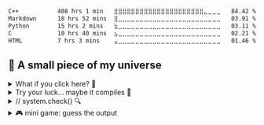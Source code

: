 <!--START_SECTION:waka-->

```txt
C++           408 hrs 1 min   ⣿⣿⣿⣿⣿⣿⣿⣿⣿⣿⣿⣿⣿⣿⣿⣿⣿⣿⣿⣿⣿⣄⣀⣀⣀   84.42 %
Markdown      18 hrs 52 mins  ⣿⣀⣀⣀⣀⣀⣀⣀⣀⣀⣀⣀⣀⣀⣀⣀⣀⣀⣀⣀⣀⣀⣀⣀⣀   03.91 %
Python        15 hrs 2 mins   ⣷⣀⣀⣀⣀⣀⣀⣀⣀⣀⣀⣀⣀⣀⣀⣀⣀⣀⣀⣀⣀⣀⣀⣀⣀   03.11 %
C             10 hrs 40 mins  ⣦⣀⣀⣀⣀⣀⣀⣀⣀⣀⣀⣀⣀⣀⣀⣀⣀⣀⣀⣀⣀⣀⣀⣀⣀   02.21 %
HTML          7 hrs 3 mins    ⣤⣀⣀⣀⣀⣀⣀⣀⣀⣀⣀⣀⣀⣀⣀⣀⣀⣀⣀⣀⣀⣀⣀⣀⣀   01.46 %
```

<!--END_SECTION:waka-->
## 🌌 A small piece of my universe

<details>
  <summary>What if you click here? 🤔</summary>
  
```cpp
#include <bits/stdc++.h>
#include <thread>
using namespace std;
using namespace std::chrono_literals;

int main() {
    string msg = "Hello from Yusuf's GitHub! 🚀";
    for (char c : msg) {
        this_thread::sleep_for(50ms);
        cout << c << flush;
    }
    cout << "\nKeep exploring 👀" << endl;
    return 0;
}
```

</details>

<details>
  <summary>Try your luck... maybe it compiles 🤔</summary>
  
```bash
#!/bin/bash
# harmless demo: typewriter effect (paste-only visual)
msg="hello from yusuf's dotfiles — keep exploring ✨"
for ((i=0;i<${#msg};i++)); do
  printf "%s" "${msg:i:1}"
  sleep 0.03
done
printf "\n🚀 animation complete! thanks for being curious\n"
```

</details>

<details>
  <summary>// system.check() 🔍</summary>
  
```bash
$ ./yusuf-diagnostics.sh
[■□□□□] initializing creativity.exe...
[■■□□□] loading quantum thoughts...
[■■■□□] compiling dreams into code...  
[■■■■□] optimizing curiosity levels...
[■■■■■] ready! all systems nominal ✅

> status: caffeinated and coding 
> uptime: ∞ days of learning
> next.goal: master AI & quantum computing
```

</details>

<details>
  <summary>🎮 mini game: guess the output</summary>
  
```cpp
#include <iostream>
using namespace std;

int main() {
    int yusuf = 2024;
    int ai_future = yusuf + 1;
    
    cout << "In " << ai_future << ", ";
    cout << "AI will be " << (ai_future - yusuf) * 100 << "% more awesome!" << endl;
    
    // what does this print? 🤔
    return 0;
}
```
*Hint: It's about the future of AI! 🤖*

</details>
